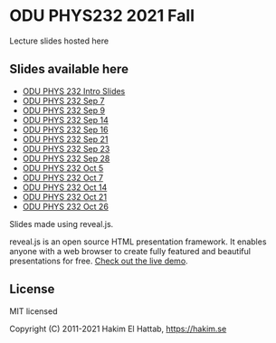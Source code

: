 # ODU PHYS232 2021 Fall
Lecture slides hosted here

## Slides available here
- [ODU PHYS 232 Intro Slides](PHYS232-Course-Intro.html)
- [ODU PHYS 232 Sep 7](PHYS232-09-07.html)
- [ODU PHYS 232 Sep 9](PHYS232-09-09.html)
- [ODU PHYS 232 Sep 14](PHYS232-09-14.html)
- [ODU PHYS 232 Sep 16](PHYS232-09-16.html)
- [ODU PHYS 232 Sep 21](PHYS232-09-21.html)
- [ODU PHYS 232 Sep 23](PHYS232-09-23.html)
- [ODU PHYS 232 Sep 28](PHYS232-09-28.html)
- [ODU PHYS 232 Oct 5](PHYS232-10-05.html)
- [ODU PHYS 232 Oct 7](PHYS232-10-07.html)
- [ODU PHYS 232 Oct 14](PHYS232-10-14.html)
- [ODU PHYS 232 Oct 21](PHYS232-10-21.html)
- [ODU PHYS 232 Oct 26](PHYS232-10-26.html)

<p>
Slides made using reveal.js.

reveal.js is an open source HTML presentation framework. It enables anyone with a web browser to create fully featured and beautiful presentations for free. [Check out the live demo](https://revealjs.com/).
</p>


## License

MIT licensed

Copyright (C) 2011-2021 Hakim El Hattab, https://hakim.se
